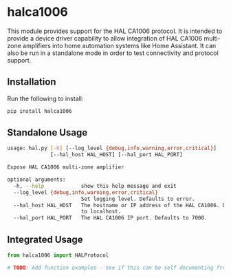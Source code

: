 # halca1006

This module provides support for the HAL CA1006 protocol.
It is intended to provide a device driver capability to allow integration of HAL CA1006 multi-zone
amplifiers into home automation systems like Home Assistant.
It can also be run in a standalone mode in order to test connectivity and protocol support.

## Installation

Run the following to install:

```python
pip install halca1006
```

## Standalone Usage
```bash
usage: hal.py [-h] [--log_level {debug,info,warning,error,critical}]
              [--hal_host HAL_HOST] [--hal_port HAL_PORT]

Expose HAL CA1006 multi-zone amplifier

optional arguments:
  -h, --help            show this help message and exit
  --log_level {debug,info,warning,error,critical}
                        Set logging level. Defaults to error.
  --hal_host HAL_HOST   The hostname or IP address of the HAL CA1006. Defaults
                        to localhost.
  --hal_port HAL_PORT   The HAL CA1006 IP port. Defaults to 7000.
```

## Integrated Usage

```python
from halca1006 import HALProtocol

# TODO: Add function examples - see if this can be self documenting from the code?
```
